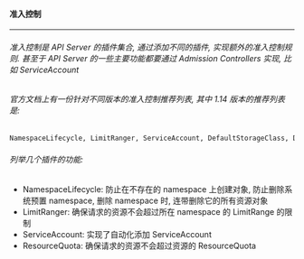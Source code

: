 #### 准入控制
---
###### 准入控制是 API Server 的插件集合, 通过添加不同的插件, 实现额外的准入控制规则. 甚至于 API Server 的一些主要功能都要通过 Admission Controllers 实现, 比如 ServiceAccount
###### 官方文档上有一份针对不同版本的准入控制推荐列表, 其中 1.14 版本的推荐列表是:
```bash
NamespaceLifecycle, LimitRanger, ServiceAccount, DefaultStorageClass, DefaultTolerationSeconds, MutatingAdmissionWebhook, ValidatingAdmissionWebhook, ResourceQuota
```

###### 列举几个插件的功能:
- NamespaceLifecycle: 防止在不存在的 namespace 上创建对象, 防止删除系统预置 namespace, 删除 namespace 时, 连带删除它的所有资源对象
- LimitRanger: 确保请求的资源不会超过所在 namespace 的 LimitRange 的限制
- ServiceAccount: 实现了自动化添加 ServiceAccount
- ResourceQuota: 确保请求的资源不会超过资源的 ResourceQuota
